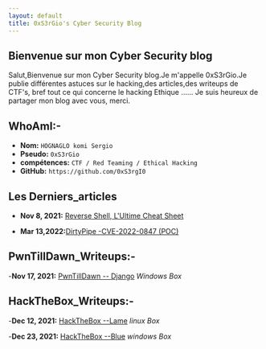```yaml
---
layout: default
title: 0xS3rGio's Cyber Security Blog
---
```


## **Bienvenue sur mon Cyber Security blog**

Salut,Bienvenue sur mon Cyber Security blog.Je m'appelle 0xS3rGio.Je publie différentes astuces sur le hacking,des articles,des writeups de CTF's, bref tout ce qui concerne le hacking Ethique ...... Je suis heureux de partager mon blog avec vous, merci.

## WhoAmI:-

- **Nom:**    `HOGNAGLO komi Sergio`
- **Pseudo:**   `0xS3rGio`
- **compétences:**  `CTF / Red Teaming / Ethical Hacking`
- **GitHub:**     `https://github.com/0xS3rgI0`

## **Les Derniers_articles**

- **Nov 8, 2021:** [Reverse Shell, L'Ultime Cheat Sheet](https://0xS3rgI0.github.io/posts/Revshell.html)

- **Mar 13,2022:**[DirtyPipe -CVE-2022-0847 (POC)](https://0xS3rgI0.github.io/posts/Articles/CVE-2022-0847.html)



## **PwnTillDawn_Writeups:-**

-**Nov 17, 2021:** [PwnTillDawn -- Django](https://0xS3rgI0.github.io/posts/Django.html) *Windows Box*

 

## **HackTheBox_Writeups:-**

-**Dec 12, 2021:**  [HackTheBox --Lame](https://0xS3rgI0.github.io/posts/Lame.html) *linux Box*

-**Dec 23, 2021:**  [HackTheBox --Blue](https://0xS3rgI0.github.io/posts/Blue.html) *windows Box*















